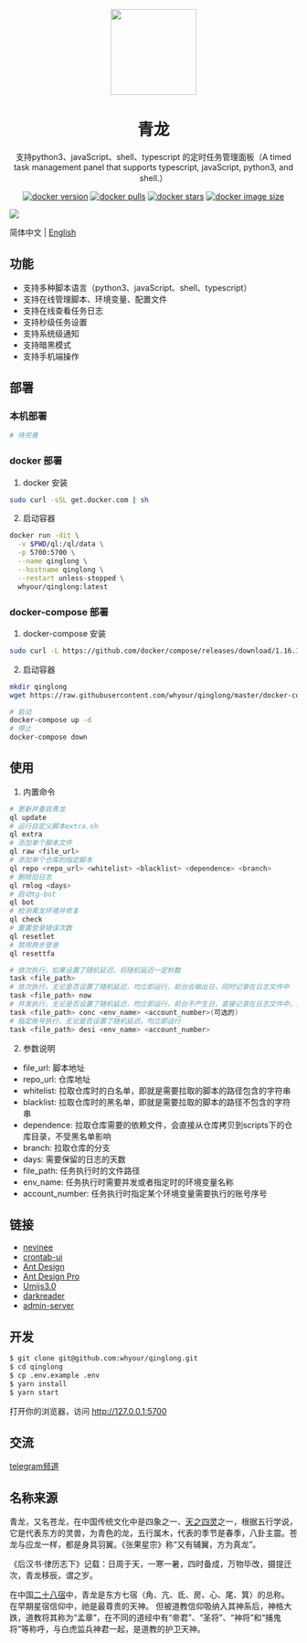 <p align="center">
  <a href="https://github.com/whyour/qinglong">
    <img width="150" src="https://z3.ax1x.com/2021/11/18/I7MpAe.png">
  </a>
</p>

<h1 align="center">青龙</h1>

<div align="center">

支持python3、javaScript、shell、typescript 的定时任务管理面板（A timed task management panel that supports typescript, javaScript, python3, and shell.）

[![docker version][docker-version-image]][docker-version-url] [![docker pulls][docker-pulls-image]][docker-pulls-url] [![docker stars][docker-stars-image]][docker-stars-url] [![docker image size][docker-image-size-image]][docker-image-size-url]

[docker-pulls-image]: https://img.shields.io/docker/pulls/whyour/qinglong?style=flat
[docker-pulls-url]: https://hub.docker.com/r/whyour/qinglong
[docker-version-image]: https://img.shields.io/docker/v/whyour/qinglong?style=flat
[docker-version-url]: https://hub.docker.com/r/whyour/qinglong/tags?page=1&ordering=last_updated
[docker-stars-image]: https://img.shields.io/docker/stars/whyour/qinglong?style=flat
[docker-stars-url]: https://hub.docker.com/r/whyour/qinglong
[docker-image-size-image]: https://img.shields.io/docker/image-size/whyour/qinglong?style=flat
[docker-image-size-url]: https://hub.docker.com/r/whyour/qinglong
</div>

[![](https://z3.ax1x.com/2021/11/18/I7KrTg.jpg)](https://whyour.cn)

简体中文 | [English](./README-en.md)

## 功能

- 支持多种脚本语言（python3、javaScript、shell、typescript）
- 支持在线管理脚本、环境变量、配置文件
- 支持在线查看任务日志
- 支持秒级任务设置
- 支持系统级通知
- 支持暗黑模式
- 支持手机端操作

## 部署

### 本机部署

```bash
# 待完善
```

### docker 部署

1. docker 安装

```bash
sudo curl -sSL get.docker.com | sh
```

2. 启动容器

```bash
docker run -dit \
  -v $PWD/ql:/ql/data \
  -p 5700:5700 \
  --name qinglong \
  --hostname qinglong \
  --restart unless-stopped \
  whyour/qinglong:latest
```

### docker-compose 部署

1. docker-compose 安装

```bash
sudo curl -L https://github.com/docker/compose/releases/download/1.16.1/docker-compose-`uname -s`-`uname -m` -o /usr/local/bin/docker-compose
```

2. 启动容器

```bash
mkdir qinglong
wget https://raw.githubusercontent.com/whyour/qinglong/master/docker-compose.yml

# 启动
docker-compose up -d
# 停止
docker-compose down
```

## 使用

1. 内置命令

```bash
# 更新并重启青龙
ql update                                                    
# 运行自定义脚本extra.sh
ql extra                                                     
# 添加单个脚本文件
ql raw <file_url>                                             
# 添加单个仓库的指定脚本
ql repo <repo_url> <whitelist> <blacklist> <dependence> <branch>   
# 删除旧日志
ql rmlog <days>                                              
# 启动tg-bot
ql bot                                                       
# 检测青龙环境并修复
ql check                                                     
# 重置登录错误次数
ql resetlet                                                  
# 禁用两步登录
ql resettfa                                                  

# 依次执行，如果设置了随机延迟，将随机延迟一定秒数
task <file_path>                                             
# 依次执行，无论是否设置了随机延迟，均立即运行，前台会输出日，同时记录在日志文件中
task <file_path> now                                         
# 并发执行，无论是否设置了随机延迟，均立即运行，前台不产生日，直接记录在日志文件中，且可指定账号执行
task <file_path> conc <env_name> <account_number>(可选的) 
# 指定账号执行，无论是否设置了随机延迟，均立即运行 
task <file_path> desi <env_name> <account_number>         
```

2. 参数说明

* file_url: 脚本地址
* repo_url: 仓库地址
* whitelist: 拉取仓库时的白名单，即就是需要拉取的脚本的路径包含的字符串
* blacklist: 拉取仓库时的黑名单，即就是需要拉取的脚本的路径不包含的字符串
* dependence: 拉取仓库需要的依赖文件，会直接从仓库拷贝到scripts下的仓库目录，不受黑名单影响
* branch: 拉取仓库的分支
* days: 需要保留的日志的天数
* file_path: 任务执行时的文件路径
* env_name: 任务执行时需要并发或者指定时的环境变量名称
* account_number: 任务执行时指定某个环境变量需要执行的账号序号

## 链接

- [nevinee](https://gitee.com/evine)
- [crontab-ui](https://github.com/alseambusher/crontab-ui)
- [Ant Design](https://ant.design)
- [Ant Design Pro](https://pro.ant.design/)
- [Umijs3.0](https://umijs.org)
- [darkreader](https://github.com/darkreader/darkreader)
- [admin-server](https://github.com/sunpu007/admin-server)

## 开发

```bash
$ git clone git@github.com:whyour/qinglong.git
$ cd qinglong
$ cp .env.example .env
$ yarn install
$ yarn start
```

打开你的浏览器，访问 http://127.0.0.1:5700

## 交流

[telegram频道](https://t.me/jiao_long)

## 名称来源

青龙，又名苍龙，在中国传统文化中是四象之一、[天之四灵](https://zh.wikipedia.org/wiki/%E5%A4%A9%E4%B9%8B%E5%9B%9B%E7%81%B5)之一，根据五行学说，它是代表东方的灵兽，为青色的龙，五行属木，代表的季节是春季，八卦主震。苍龙与应龙一样，都是身具羽翼。《张果星宗》称“又有辅翼，方为真龙”。

《后汉书·律历志下》记载：日周于天，一寒一暑，四时备成，万物毕改，摄提迁次，青龙移辰，谓之岁。

在中国[二十八宿](https://zh.wikipedia.org/wiki/%E4%BA%8C%E5%8D%81%E5%85%AB%E5%AE%BF)中，青龙是东方七宿（角、亢、氐、房、心、尾、箕）的总称。 在早期星宿信仰中，祂是最尊贵的天神。 但被道教信仰吸纳入其神系后，神格大跌，道教将其称为“孟章”，在不同的道经中有“帝君”、“圣将”、“神将”和“捕鬼将”等称呼，与白虎监兵神君一起，是道教的护卫天神。
